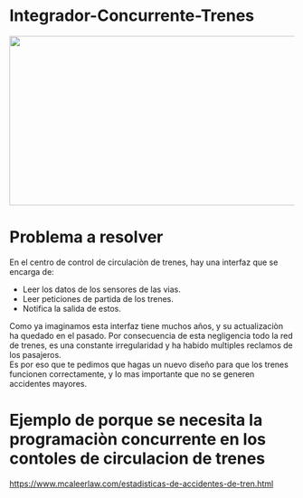 # Integrador-Concurrente-Trenes

<div align= "center"><img src= "https://www.argentina.gob.ar/sites/default/files/planoredroca.jpg" height="300" width="800"></div>

# Problema a resolver

En el centro de control de circulaciòn de trenes, hay una interfaz que se encarga de:<br>  
- Leer los datos de los sensores de las vias.<br> 
- Leer peticiones de partida de los trenes.<br>
- Notifica la salida de estos.<br>

Como ya imaginamos esta interfaz tiene muchos años, y su actualizaciòn ha quedado en el pasado. Por consecuencia de esta negligencia todo la red de trenes, es una constante irregularidad y ha habido multiples reclamos de los pasajeros.<br>
Es por eso que te pedimos que hagas un nuevo diseño para que los trenes funcionen correctamente, y lo mas importante que no se generen accidentes mayores.

# Ejemplo de porque se necesita la programaciòn concurrente en los contoles de circulacion de trenes
https://www.mcaleerlaw.com/estadisticas-de-accidentes-de-tren.html
